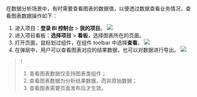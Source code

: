 

在数据分析场景中，有时需要查看图表的数据值，以便透过数据查看业务情况，查看图表数据操作如下：

1. 进入项目：**登录 BI 控制台** > **我的项目**。
![](https://qcloudimg.tencent-cloud.cn/raw/dfe2819fb22f240f6c19cf4201e6338d.png)
2. 进入项目看板：**选择项目** > **看板**，选择图表所在的页面。
3. 打开页面，鼠标划过组件，在组件 toolbar 中选择**查看**。
![](https://qcloudimg.tencent-cloud.cn/raw/d775162c6d8eed5ebbcc7e87b90891e2.png)
4. 在弹层中，用户可以查看图表对应的结果数据，也可以对数据进行导出。
![](https://qcloudimg.tencent-cloud.cn/raw/7756f07804ae18116955fec9a5204bdb.png)


>!
>1. 查看图表数据仅支持图表类组件；
>2. 查看图表数据为分析结果数据，而非原始数据；
>3. 查看图表需要页面发布后才生效。



